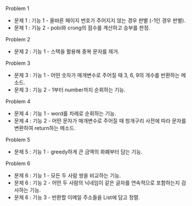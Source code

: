 Problem 1 <br/>
- 문제 1 : 기능 1 - 올바른 페이지 번호가 주어지지 않는 경우 판별 (-1인 경우 판별).
- 문제 1 : 기능 2 - pobi와 crong의 점수를 계산하고 승부를 판정.

Problem 2 <br/>
- 문제 2 : 기능 1 - 스택을 활용해 중복 문자를 제거.

Problem 3 <br/>
- 문제 3 : 기능 1 - 어떤 숫자가 매개변수로 주어질 때 3, 6, 9의 개수를 반환하는 메소드.
- 문제 3 : 기능 2 - 1부터 number까지 순회하는 기능.

Problem 4 <br/>
- 문제 4 : 기능 1 - word를 차례로 순회하는 기능.
- 문제 4 : 기능 2 - 어떤 문자가 매개변수로 주어질 때 청개구리 사전에 따라 문자를 변환하여 return하는 메소드.

Problem 5 <br/>
- 문제 5 : 기능 1 - greedy하게 큰 금액의 화폐부터 담는 기능.

Problem 6 <br/>
- 문제 6 : 기능 1 - 모든 두 사람 쌍을 비교하는 기능.
- 문제 6 : 기능 2 - 어떤 두 사람의 닉네임이 같은 글자를 연속적으로 포함하는지 검사하는 기능.
- 문제 6 : 기능 3 - 반환할 이메일 주소들을 List에 담고 정렬.